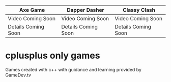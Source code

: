 
|     **Axe Game**     |  **Dapper Dasher**   |  **Classy Clash**   |
| -------------------- | -------------------- | ------------------- |
|  Video Coming Soon   |  Video Coming Soon   |  Video Coming Soon  |
| Details Coming Soon  | Details Coming Soon  | Details Coming Soon |



# cplusplus only games
 Games created with c++ with guidance and learning provided by GameDev.tv
